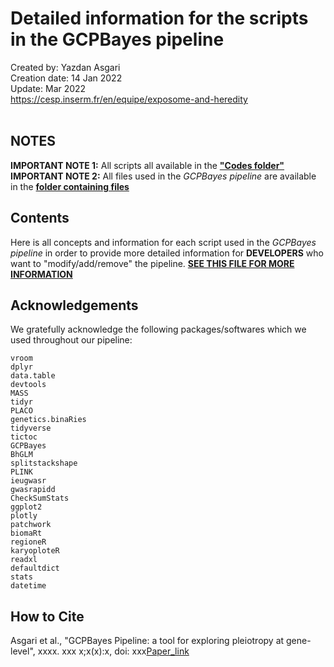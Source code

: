# Detailed information for the scripts in the GCPBayes pipeline
Created by: Yazdan Asgari<br>
Creation date: 14 Jan 2022<br>
Update: Mar 2022<br>
https://cesp.inserm.fr/en/equipe/exposome-and-heredity
<br>
<br>

## NOTES
**IMPORTANT NOTE 1:** All scripts all available in the [**"Codes folder"**](../0_Codes)
<br>
**IMPORTANT NOTE 2:** All files used in the *GCPBayes pipeline* are available in the [**folder containing files**](../0_Files)

## Contents
Here is all concepts and information for each script used in the *GCPBayes pipeline* in order to provide more detailed information for **DEVELOPERS** who want to "modify/add/remove" the pipeline. [**SEE THIS FILE FOR MORE INFORMATION**](0_Files/GCPBayes_Pipeline_Wiki_v3.pdf)


## Acknowledgements 
We gratefully acknowledge the following packages/softwares which we used throughout our pipeline:
```
vroom
dplyr
data.table
devtools
MASS
tidyr
PLACO
genetics.binaRies
tidyverse
tictoc
GCPBayes
BhGLM
splitstackshape
PLINK
ieugwasr
gwasrapidd
CheckSumStats
ggplot2
plotly
patchwork
biomaRt
regioneR
karyoploteR
readxl
defaultdict
stats
datetime
```
## How to Cite
Asgari et al., "GCPBayes Pipeline: a tool for exploring pleiotropy at gene-level", xxxx. xxx x;x(x):x, doi: xxx[Paper_link](https://..../)
<br>
<br>
